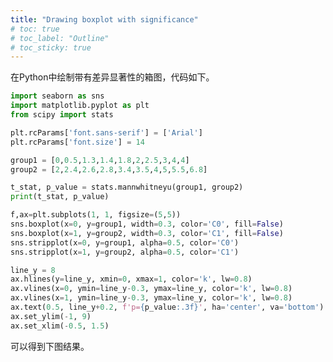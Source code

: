 ```yaml
---
title: "Drawing boxplot with significance"
# toc: true
# toc_label: "Outline"
# toc_sticky: true
---
```


在Python中绘制带有差异显著性的箱图，代码如下。

```python
import seaborn as sns
import matplotlib.pyplot as plt
from scipy import stats

plt.rcParams['font.sans-serif'] = ['Arial']
plt.rcParams['font.size'] = 14

group1 = [0,0.5,1.3,1.4,1.8,2,2.5,3,4,4]
group2 = [2,2.4,2.6,2.8,3.4,3.5,4,5,5.5,6.8]

t_stat, p_value = stats.mannwhitneyu(group1, group2)
print(t_stat, p_value)

f,ax=plt.subplots(1, 1, figsize=(5,5))
sns.boxplot(x=0, y=group1, width=0.3, color='C0', fill=False)
sns.boxplot(x=1, y=group2, width=0.3, color='C1', fill=False)
sns.stripplot(x=0, y=group1, alpha=0.5, color='C0')
sns.stripplot(x=1, y=group2, alpha=0.5, color='C1')

line_y = 8
ax.hlines(y=line_y, xmin=0, xmax=1, color='k', lw=0.8)
ax.vlines(x=0, ymin=line_y-0.3, ymax=line_y, color='k', lw=0.8)
ax.vlines(x=1, ymin=line_y-0.3, ymax=line_y, color='k', lw=0.8)
ax.text(0.5, line_y+0.2, f'p={p_value:.3f}', ha='center', va='bottom')
ax.set_ylim(-1, 9)
ax.set_xlim(-0.5, 1.5)
```

可以得到下图结果。
<figure style="width: 35%" class="align-center">
  <img src="{{ site.url }}{{ site.baseurl }}/assets/images/post_figs/boxplot-significance/plot.jpg" alt="">
  <!-- <figcaption>Itty-bitty caption.</figcaption> -->
</figure> 

